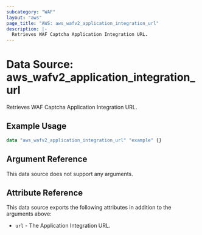 ```yaml
---
subcategory: "WAF"
layout: "aws"
page_title: "AWS: aws_wafv2_application_integration_url"
description: |-
  Retrieves WAF Captcha Application Integration URL.
---
```

# Data Source: aws_wafv2_application_integration_url

Retrieves WAF Captcha Application Integration URL.

## Example Usage

```terraform
data "aws_wafv2_application_integration_url" "example" {}
```

## Argument Reference

This data source does not support any arguments.

## Attribute Reference

This data source exports the following attributes in addition to the arguments above:

* `url` - The Application Integration URL.
